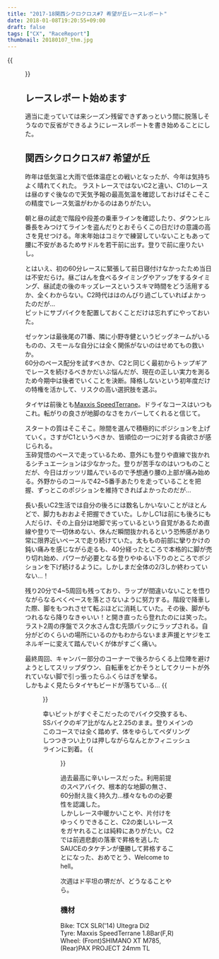 ```yaml
---
title: "2017-18関西シクロクロス#7 希望が丘レースレポート"
date: 2018-01-08T19:20:55+09:00
draft: false
tags: ["CX", "RaceReport"]
thumbnail: 20180107_thm.jpg
---
```

{{<figure src="/img/20180107_thm.jpg">}}
## レースレポート始めます

適当に走っていては来シーズン残留できずあっという間に脱落しそうなので反省ができるようにレースレポートを書き始めることにした。

## 関西シクロクロス#7 希望が丘

昨年は低気温と大雨で低体温症との戦いとなったが、今年は気持ちよく晴れてくれた。
ラストレースではないC2と違い、C1のレースは昼のすぐ後なので天気予報の最高気温を確認しておけばそこそこの精度でレース気温がわかるのはありがたい。

朝と昼の試走で階段や段差の乗車ラインを確認したり、ダウンヒル番長をみつけてラインを盗んだりとおそらくこの日だけの意識の高さを見せつける。年末年始はコミケで練習していないこともあって腰に不安があるためサドルを若干前に出す。登りで前に座りたいし。

とはいえ、初の60分レースに緊張して前日寝付けなかったため当日は不安だらけ。昼ごはんを食べるタイミングやアップをするタイミング、昼試走の後のキッズレースというスキマ時間をどう活用するか、全くわからない。C2時代ははのんびり過ごしていればよかったのだが…\
ピットにサブバイクを配置しておくことだけは忘れずにやっておいた。

ゼッケンは最後尾の71番、隣に小野寺健というビッグネームがいるものの、スモールな自分には全く関係がないのはせめてもの救いか。\
60分のペース配分を試すべきか、C2と同じく最初からトップギアでレースを続けるべきかだいぶ悩んだが、現在の正しい実力を測るため今期中は後者でいくことを決断。降格しないという初年度だけの特権を活かして、リスクの高い選択肢を選ぶ。

タイヤは前後とも[Maxxis SpeedTerrane](http://amzn.to/2Fd1SiG)。ドライなコースはいつもこれ。転がりの良さが地脚のなさをカバーしてくれると信じて。


スタートの質はそこそこ。隙間を選んで積極的にポジションを上げていく。さすがC1というべきか、皆順位の一つに対する貪欲さが感じられる。\
玉砕覚悟のペースで走っているため、意外にも登りや直線で抜かれるシチュエーションは少なかった。登りが苦手なのはいつものことだが、今日はガッツリ踏んでいるので予想通り腰の上部が痛み始める。外野からのコールで42~5番手あたりを走っていることを把握、ずっとこのポジションを維持できればよかったのだが…

長い長いC2生活では自分の後ろには数名しかいないことがほとんどで、脚力もおおよそ把握できていた。しかしC1は前にも後ろにも人だらけ、その上自分は地脚で劣っているという自覚があるため直線や登りで一切休めない、休んだ瞬間抜かれるという恐怖感があり常に限界近いペースで走り続けていた。太ももの前部に攣りかけの鈍い痛みを感じながら走るも、40分経ったところで本格的に脚が売り切れ始め、パワーが必要となる登りやゆるい下りのところでポジションを下げ続けるように。しかしまだ全体の2/3しか終わっていない…！

残り20分で4~5周回も残っており、ラップが間違いないことを悟りながらなるべくペースを落とさないように努力する。階段で降車した際、脚をもつれさせて転ぶほどに消耗していた。その後、脚がもつれるなら降りなきゃいい！と開き直ったら登れたのには笑った。\
ラスト2周の序盤でスク水さん含む先頭パックにラップされる。自分がどのくらいの場所にいるのかもわからないまま声援とヤジをエネルギーに変えて踏んでいくが体がすごく痛い。

最終周回、キャンバー部分のコーナーで後ろからくる上位陣を避けようとしてスリップダウン、自転車をどかそうとしてクリートが外れていない脚で引っ張ったらふくらはぎを攣る。\
しかもよく見たらタイヤもビードが落ちている…
{{<figure src="/img/20180107_flat.jpg">}}

幸いピットがすぐそこだったのでバイク交換するも、SSバイクのギア比がなんと2.25のまま。登りメインのこのコースでは全く踏めず、体をゆらしてペダリングしつつきつい上りは押しながらなんとかフィニッシュラインに到着。
{{<figure src="/img/20180107_goal.jpg">}}


過去最高に辛いレースだった。利用前提のスペアバイク、根本的な地脚の無さ、60分耐え抜く持久力…様々なものの必要性を認識した。\
しかしレース中暖かいことや、片付けをゆっくりできること、C2の楽しいレースをガヤれることは純粋にありがたい。C2では前週悲劇の落車で昇格を逃したSAUCEのタケチンが優勝して昇格することになった、おめでとう、Welcome to hell。

次週はド平坦の堺だが、どうなることやら。

### 機材
Bike: TCX SLR('14) Ultegra Di2\
Tyre: Maxxis SpeedTerrane 1.8Bar(F,R)\
Wheel: (Front)SHIMANO XT M785,(Rear)PAX PROJECT 24mm TL

